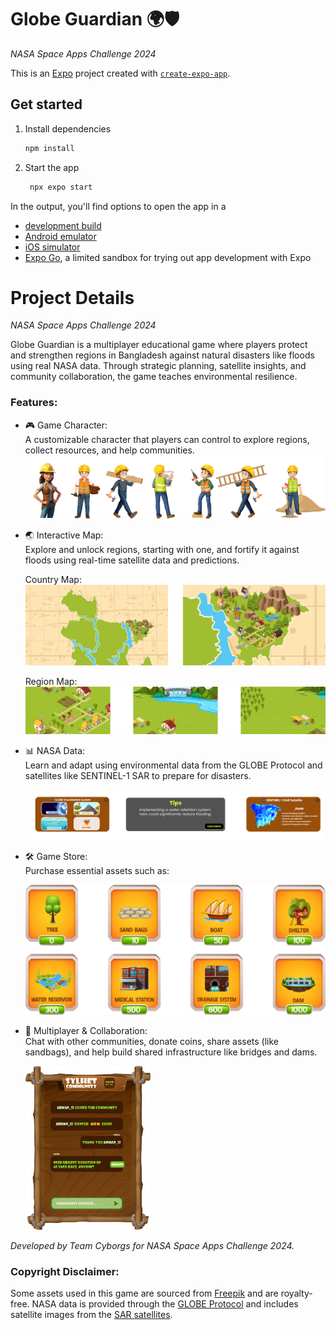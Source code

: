 # Globe Guardian 🌍🛡  
*NASA Space Apps Challenge 2024*

This is an [Expo](https://expo.dev) project created with [`create-expo-app`](https://www.npmjs.com/package/create-expo-app).

## Get started

1. Install dependencies

   ```bash
   npm install
   ```

2. Start the app

   ```bash
    npx expo start
   ```

In the output, you'll find options to open the app in a

- [development build](https://docs.expo.dev/develop/development-builds/introduction/)
- [Android emulator](https://docs.expo.dev/workflow/android-studio-emulator/)
- [iOS simulator](https://docs.expo.dev/workflow/ios-simulator/)
- [Expo Go](https://expo.dev/go), a limited sandbox for trying out app development with Expo


# Project Details
*NASA Space Apps Challenge 2024*

Globe Guardian is a multiplayer educational game where players protect and strengthen regions in Bangladesh against natural disasters like floods using real NASA data. Through strategic planning, satellite insights, and community collaboration, the game teaches environmental resilience.

### Features:

- 🎮 Game Character:  
  A customizable character that players can control to explore regions, collect resources, and help communities.  
  ![Game Character](https://github.com/tamjidhossen/GlobeGuardian/blob/e39b6a972d179d126819a9a9c31b0e6ac3cd0563/assets/Asset%203%402x.png "Game Character Preview")


- 🌏 Interactive Map:  
  Explore and unlock regions, starting with one, and fortify it against floods using real-time satellite data and predictions.

  Country Map:  
  ![Country Map](https://github.com/tamjidhossen/GlobeGuardian/blob/e39b6a972d179d126819a9a9c31b0e6ac3cd0563/assets/Asset%202%402x.png "Country Map Preview")

  Region Map:  
  ![Region Map](https://github.com/tamjidhossen/GlobeGuardian/blob/e39b6a972d179d126819a9a9c31b0e6ac3cd0563/assets/Asset%201%402x.png "Region Map Preview")



- 📊 NASA Data:  
   Learn and adapt using environmental data from the GLOBE Protocol and satellites like SENTINEL-1 SAR to prepare for disasters.  

  ![NASA Data](https://github.com/tamjidhossen/GlobeGuardian/blob/e39b6a972d179d126819a9a9c31b0e6ac3cd0563/assets/Asset%204%402x.png "NASA Data Preview")

- 🛠 Game Store:  
  Purchase essential assets such as:

  ![Store Assets](https://github.com/tamjidhossen/GlobeGuardian/blob/e39b6a972d179d126819a9a9c31b0e6ac3cd0563/assets/Asset%201.png "Store Assets Preview")



- 🤝 Multiplayer & Collaboration:  
  Chat with other communities, donate coins, share assets (like sandbags), and help build shared infrastructure like bridges and dams.  

  <img src="https://github.com/tamjidhossen/GlobeGuardian/blob/e39b6a972d179d126819a9a9c31b0e6ac3cd0563/assets/Asset%2064%404x.png" alt="Chat Preview" width="200px"/>

*Developed by Team Cyborgs for NASA Space Apps Challenge 2024.*
### Copyright Disclaimer:
Some assets used in this game are sourced from [Freepik](https://www.freepik.com) and are royalty-free. NASA data is provided through the [GLOBE Protocol](https://www.globe.gov/) and includes satellite images from the [SAR satellites](https://earthobservatory.nasa.gov/features/SAR).

